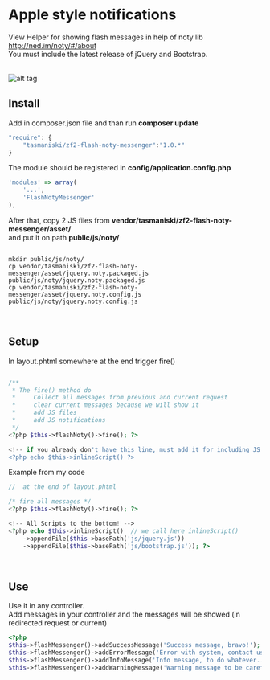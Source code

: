 # Apple style notifications

View Helper for showing flash messages in help of noty lib http://ned.im/noty/#/about  <br/>
You must include the latest release of jQuery and Bootstrap. <br/> <br/>

![alt tag](https://raw.githubusercontent.com/tasmaniski/zf2-flash-noty-messenger/master/asset/screen-shot.png)


## **Install**

Add in composer.json file and than run **composer update**

```javascript
"require": {
    "tasmaniski/zf2-flash-noty-messenger":"1.0.*"
}
```

The module should be registered in **config/application.config.php**

```javascript
'modules' => array(
    '...',
    'FlashNotyMessenger'
),
```

After that, copy 2 JS files from **vendor/tasmaniski/zf2-flash-noty-messenger/asset/** <br/>
and put it on path **public/js/noty/** <br/>

```shell

mkdir public/js/noty/
cp vendor/tasmaniski/zf2-flash-noty-messenger/asset/jquery.noty.packaged.js public/js/noty/jquery.noty.packaged.js
cp vendor/tasmaniski/zf2-flash-noty-messenger/asset/jquery.noty.config.js public/js/noty/jquery.noty.config.js
```

<br/>

## Setup

In layout.phtml somewhere at the end trigger fire()

```php

/**
 * The fire() method do
 *     Collect all messages from previous and current request
 *     clear current messages because we will show it
 *     add JS files
 *     add JS notifications
 */
<?php $this->flashNoty()->fire(); ?>

<!-- if you already don't have this line, must add it for including JS files -->
<?php echo $this->inlineScript() ?>
```

Example from my code

```php
//  at the end of layout.phtml

/* fire all messages */
<?php $this->flashNoty()->fire(); ?>

<!-- All Scripts to the bottom! -->
<?php echo $this->inlineScript()  // we call here inlineScript()
    ->appendFile($this->basePath('js/jquery.js'))
    ->appendFile($this->basePath('js/bootstrap.js')); ?>

```

<br/>

## **Use**

Use it in any controller.<br/>
Add messages in your controller and the messages will be showed (in redirected request or current)

```php
<?php
$this->flashMessenger()->addSuccessMessage('Success message, bravo!');
$this->flashMessenger()->addErrorMessage('Error with system, contact us.');
$this->flashMessenger()->addInfoMessage('Info message, to do whatever...');
$this->flashMessenger()->addWarningMessage('Warning message to be careful.');
```


